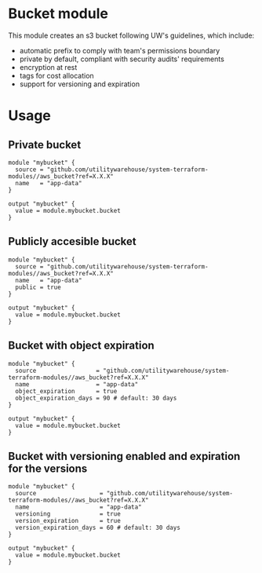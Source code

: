 # Bucket module
This module creates an s3 bucket following UW's guidelines, which include:
* automatic prefix to comply with team's permissions boundary
* private by default, compliant with security audits' requirements
* encryption at rest
* tags for cost allocation
* support for versioning and expiration

# Usage
## Private bucket
```
module "mybucket" {
  source = "github.com/utilitywarehouse/system-terraform-modules//aws_bucket?ref=X.X.X"
  name   = "app-data"
}

output "mybucket" {
  value = module.mybucket.bucket
}
```

## Publicly accesible bucket
```
module "mybucket" {
  source = "github.com/utilitywarehouse/system-terraform-modules//aws_bucket?ref=X.X.X"
  name   = "app-data"
  public = true
}

output "mybucket" {
  value = module.mybucket.bucket
}
```

## Bucket with object expiration
```
module "mybucket" {
  source                 = "github.com/utilitywarehouse/system-terraform-modules//aws_bucket?ref=X.X.X"
  name                   = "app-data"
  object_expiration      = true
  object_expiration_days = 90 # default: 30 days
}

output "mybucket" {
  value = module.mybucket.bucket
}
```

## Bucket with versioning enabled and expiration for the versions
```
module "mybucket" {
  source                  = "github.com/utilitywarehouse/system-terraform-modules//aws_bucket?ref=X.X.X"
  name                    = "app-data"
  versioning              = true
  version_expiration      = true
  version_expiration_days = 60 # default: 30 days
}

output "mybucket" {
  value = module.mybucket.bucket
}
```
